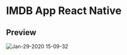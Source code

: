 # IMDB App React Native

## Preview

![Jan-29-2020 15-09-32](https://user-images.githubusercontent.com/56254199/73363671-7ea6fa80-42a9-11ea-96ca-17b6922efa78.gif)
